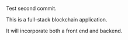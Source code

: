 Test second commit.

This is a full-stack blockchain application.

It will incorporate both a front end and backend.